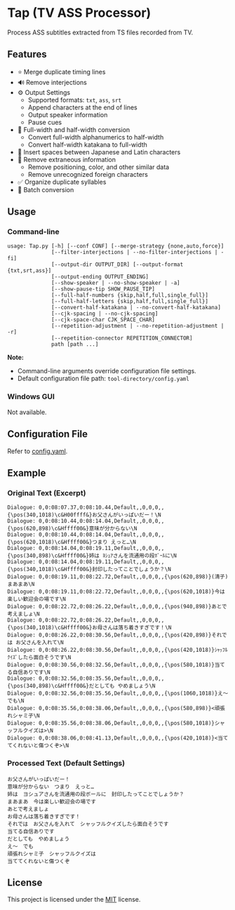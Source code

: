 # Tap (TV ASS Processor)

Process ASS subtitles extracted from TS files recorded from TV.

## Features

- ⭐ Merge duplicate timing lines
- 🔊 Remove interjections
- ⚙️ Output Settings
  - Supported formats: `txt`, `ass`, `srt`
  - Append characters at the end of lines
  - Output speaker information
  - Pause cues
- 🔄 Full-width and half-width conversion
  - Convert full-width alphanumerics to half-width
  - Convert half-width katakana to full-width
- 📏 Insert spaces between Japanese and Latin characters
- 🧹 Remove extraneous information
  - Remove positioning, color, and other similar data
  - Remove unrecognized foreign characters
- ✅ Organize duplicate syllables
- 📂 Batch conversion

## Usage

### Command-line

```
usage: Tap.py [-h] [--conf CONF] [--merge-strategy {none,auto,force}]
              [--filter-interjections | --no-filter-interjections | -fi]
              [--output-dir OUTPUT_DIR] [--output-format {txt,srt,ass}]
              [--output-ending OUTPUT_ENDING]
              [--show-speaker | --no-show-speaker | -a]
              [--show-pause-tip SHOW_PAUSE_TIP]
              [--full-half-numbers {skip,half,full,single_full}]
              [--full-half-letters {skip,half,full,single_full}]
              [--convert-half-katakana | --no-convert-half-katakana]
              [--cjk-spacing | --no-cjk-spacing]
              [--cjk-space-char CJK_SPACE_CHAR]
              [--repetition-adjustment | --no-repetition-adjustment | -r]
              [--repetition-connector REPETITION_CONNECTOR]
              path [path ...]
```

**Note:**

- Command-line arguments override configuration file settings.
- Default configuration file path: `tool-directory/config.yaml`

### Windows GUI

Not available.

## Configuration File

Refer to [config.yaml](./config.yaml).

## Example

### Original Text (Excerpt)

```
Dialogue: 0,0:08:07.37,0:08:10.44,Default,,0,0,0,,{\pos(340,1018)\c&H00ffff&}お父さんがいっぱいだー！\N
Dialogue: 0,0:08:10.44,0:08:14.04,Default,,0,0,0,,{\pos(620,898)\c&Hffff00&}意味が分からない\N
Dialogue: 0,0:08:10.44,0:08:14.04,Default,,0,0,0,,{\pos(620,1018)\c&Hffff00&}つまり えっと…\N
Dialogue: 0,0:08:14.04,0:08:19.11,Default,,0,0,0,,{\pos(340,898)\c&Hffff00&}姉は ﾖｼｭｱさんを流通用の段ﾎﾞｰﾙに\N
Dialogue: 0,0:08:14.04,0:08:19.11,Default,,0,0,0,,{\pos(340,1018)\c&Hffff00&}封印したってことでしょうか？\N
Dialogue: 0,0:08:19.11,0:08:22.72,Default,,0,0,0,,{\pos(620,898)}(清子)まあまあ\N
Dialogue: 0,0:08:19.11,0:08:22.72,Default,,0,0,0,,{\pos(620,1018)}今は楽しい歓迎会の場です\N
Dialogue: 0,0:08:22.72,0:08:26.22,Default,,0,0,0,,{\pos(940,898)}あとで考えましょ\N
Dialogue: 0,0:08:22.72,0:08:26.22,Default,,0,0,0,,{\pos(340,1018)\c&Hffff00&}お母さんは落ち着きすぎです！\N
Dialogue: 0,0:08:26.22,0:08:30.56,Default,,0,0,0,,{\pos(420,898)}それでは お父さんを入れて\N
Dialogue: 0,0:08:26.22,0:08:30.56,Default,,0,0,0,,{\pos(420,1018)}ｼｬｯﾌﾙｸｲｽﾞしたら面白そうです\N
Dialogue: 0,0:08:30.56,0:08:32.56,Default,,0,0,0,,{\pos(580,1018)}当てる自信ありです\N
Dialogue: 0,0:08:32.56,0:08:35.56,Default,,0,0,0,,{\pos(340,898)\c&Hffff00&}だとしても やめましょう\N
Dialogue: 0,0:08:32.56,0:08:35.56,Default,,0,0,0,,{\pos(1060,1018)}え～ でも\N
Dialogue: 0,0:08:35.56,0:08:38.06,Default,,0,0,0,,{\pos(580,898)}<頑張れシャミ子\N
Dialogue: 0,0:08:35.56,0:08:38.06,Default,,0,0,0,,{\pos(580,1018)}シャッフルクイズは>\N
Dialogue: 0,0:08:38.06,0:08:41.13,Default,,0,0,0,,{\pos(420,1018)}<当ててくれないと傷つくぞ>\N
```

### Processed Text (Default Settings)

```
お父さんがいっぱいだー！
意味が分からない　つまり　えっと…
姉は　ヨシュアさんを流通用の段ボールに　封印したってことでしょうか？
まあまあ　今は楽しい歓迎会の場です
あとで考えましょ
お母さんは落ち着きすぎです！
それでは　お父さんを入れて　シャッフルクイズしたら面白そうです
当てる自信ありです
だとしても　やめましょう
え～　でも
頑張れシャミ子　シャッフルクイズは
当ててくれないと傷つくぞ
```

## License

This project is licensed under the [MIT](./LICENSE) license.
